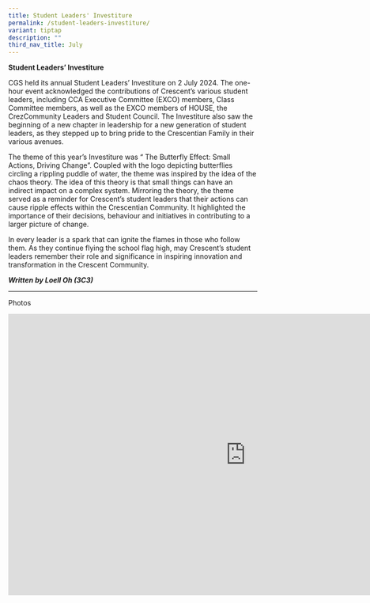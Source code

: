 ```yaml
---
title: Student Leaders' Investiture
permalink: /student-leaders-investiture/
variant: tiptap
description: ""
third_nav_title: July
---
```

<p><strong>Student Leaders’ Investiture</strong>&nbsp;</p>
<p>CGS held its annual Student Leaders’ Investiture on 2 July 2024. The one-hour
event acknowledged the contributions of Crescent’s various student leaders,
including CCA Executive Committee (EXCO) members, Class Committee members,
as well as the EXCO members of HOUSE, the CrezCommunity Leaders and Student
Council. The Investiture also saw the beginning of a new chapter in leadership
for a new generation of student leaders, as they stepped up to bring pride
to the Crescentian Family in their various avenues.&nbsp;&nbsp;</p>
<p>The theme of this year’s Investiture was “ The Butterfly Effect: Small
Actions, Driving Change”. Coupled with the logo depicting butterflies circling
a rippling puddle of water, the theme was inspired by the idea of the chaos
theory. The idea of this theory is that small things can have an indirect
impact on a complex system. Mirroring the theory, the theme served as a
reminder for Crescent’s student leaders that their actions can cause ripple
effects within the Crescentian Community. It highlighted the importance
of their decisions, behaviour and initiatives in contributing to a larger
picture of change.&nbsp;&nbsp;</p>
<p>In every leader is a spark that can ignite the flames in those who follow
them. As they continue flying the school flag high, may Crescent’s student
leaders remember their role and significance in inspiring innovation and
transformation in the Crescent Community.&nbsp;&nbsp;</p>
<p></p>
<p><strong><em>Written by Loell Oh (3C3)</em></strong>
</p>
<hr>
<p>Photos</p>
<div class="iframe-wrapper">
<iframe height="569" width="960" allowfullscreen="true" frameborder="0" src="https://docs.google.com/presentation/d/1CFt8xhrt3n3-v4DqWsvI1exrdQFUUZor0FFoXodNCZc/embed?start=true&amp;loop=true&amp;delayms=3000"></iframe>
</div>
<p></p>